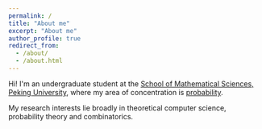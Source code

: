 ```yaml
---
permalink: /
title: "About me"
excerpt: "About me"
author_profile: true
redirect_from: 
  - /about/
  - /about.html
---
```


Hi! I'm an undergraduate student at the [School of Mathematical Sciences, Peking University](https://www.math.pku.edu.cn/), where my area of concentration is [probability](https://pkuprobability.com/studies/undergraduate/).

My research interests lie broadly in theoretical computer science, probability theory and combinatorics. 
